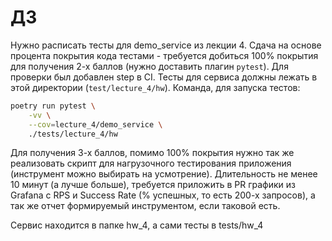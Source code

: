# ДЗ

Нужно расписать тесты для demo_service из лекции 4. Сдача на основе процента
покрытия кода тестами - требуется добиться 100% покрытия для получения 2-х
баллов (нужно доставить плагин `pytest`). Для проверки был добавлен step в CI.
Тесты для сервиса должны лежать в этой директории (`test/lecture_4/hw`).
Команда, для запуска тестов:

```sh
poetry run pytest \
    -vv \
    --cov=lecture_4/demo_service \
    ./tests/lecture_4/hw
```

Для получения 3-х баллов, помимо 100% покрытия нужно так же реализовать скрипт
для нагрузочного тестирования приложения (инструмент можно выбирать на
усмотрение). Длительность не менее 10 минут (а лучше больше), требуется
приложить в PR графики из Grafana с RPS и Success Rate (% успешных, то есть
200-х запросов), а так же отчет формируемый инструментом, если таковой есть.

Сервис находится в папке hw_4, а сами тесты в tests/hw_4